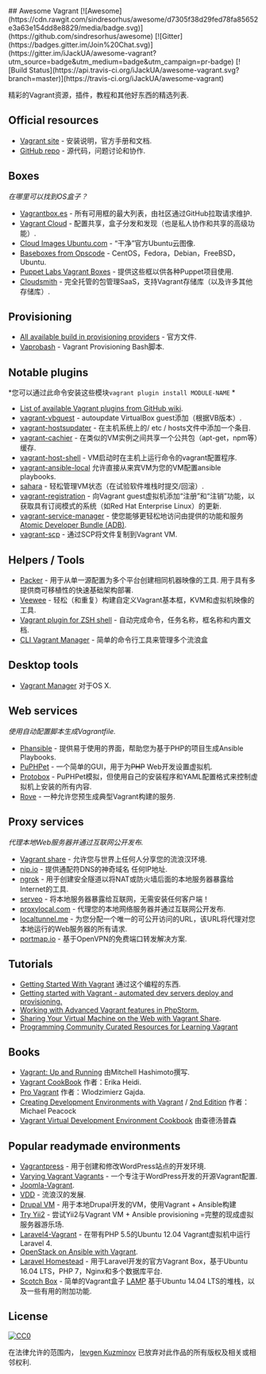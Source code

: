 <div class="github-widget" data-repo="iJackUA/awesome-vagrant"></div>
## Awesome Vagrant
[![Awesome](https://cdn.rawgit.com/sindresorhus/awesome/d7305f38d29fed78fa85652e3a63e154dd8e8829/media/badge.svg)](https://github.com/sindresorhus/awesome) [![Gitter](https://badges.gitter.im/Join%20Chat.svg)](https://gitter.im/iJackUA/awesome-vagrant?utm_source=badge&utm_medium=badge&utm_campaign=pr-badge) [![Build Status](https://api.travis-ci.org/iJackUA/awesome-vagrant.svg?branch=master)](https://travis-ci.org/iJackUA/awesome-vagrant)

精彩的Vagrant资源，插件，教程和其他好东西的精选列表.


## Official resources

* [Vagrant site](https://www.vagrantup.com/) - 安装说明，官方手册和文档.
* [GitHub repo](https://github.com/hashicorp/vagrant) - 源代码，问题讨论和协作.


## Boxes

*在哪里可以找到OS盒子？*

* [Vagrantbox.es](http://www.vagrantbox.es/) - 所有可用框的最大列表，由社区通过GitHub拉取请求维护.
* [Vagrant Cloud](https://app.vagrantup.com/boxes/search) - 配置共享，盒子分发和发现（也是私人协作和共享的高级功能）.
* [Cloud Images Ubuntu.com](https://cloud-images.ubuntu.com/vagrant/) - “干净”官方Ubuntu云图像.
* [Baseboxes from Opscode](https://github.com/chef/bento#current-baseboxes) -  CentOS，Fedora，Debian，FreeBSD，Ubuntu.
* [Puppet Labs Vagrant Boxes](http://puppet-vagrant-boxes.puppetlabs.com/) - 提供这些框以供各种Puppet项目使用.
* [Cloudsmith](https://cloudsmith.io) - 完全托管的包管理SaaS，支持Vagrant存储库（以及许多其他存储库）.

## Provisioning

* [All available build in provisioning providers](https://www.vagrantup.com/docs/provisioning/index.html) - 官方文件.
* [Vaprobash](http://fideloper.github.io/Vaprobash/index.html) -  Vagrant Provisioning Bash脚本.


## Notable plugins

*您可以通过此命令安装这些模块`vagrant plugin install MODULE-NAME` *

* [List of available Vagrant plugins from GitHub wiki](https://github.com/hashicorp/vagrant/wiki/Available-Vagrant-Plugins).
* [vagrant-vbguest](https://github.com/dotless-de/vagrant-vbguest) -  autoupdate VirtualBox guest添加（根据VB版本）.
* [vagrant-hostsupdater](https://github.com/cogitatio/vagrant-hostsupdater) - 在主机系统上的/ etc / hosts文件中添加一个条目.
* [vagrant-cachier](http://fgrehm.viewdocs.io/vagrant-cachier/) - 在类似的VM实例之间共享一个公共包（apt-get，npm等）缓存.
* [vagrant-host-shell](https://github.com/phinze/vagrant-host-shell) -  VM启动时在主机上运行命令的vagrant配置程序.
* [vagrant-ansible-local](https://github.com/jaugustin/vagrant-ansible-local)  允许直接从来宾VM为您的VM配置ansible playbooks.
* [sahara](https://github.com/jedi4ever/sahara) - 轻松管理VM状态（在试验软件堆栈时提交/回滚）.
* [vagrant-registration](https://github.com/projectatomic/adb-vagrant-registration) - 向Vagrant guest虚拟机添加“注册”和“注销”功能，以获取具有订阅模式的系统（如Red Hat Enterprise Linux）的更新.
* [vagrant-service-manager](https://github.com/projectatomic/vagrant-service-manager) - 使您能够更轻松地访问由提供的功能和服务 [Atomic Developer Bundle (ADB)](https://github.com/projectatomic/adb-atomic-developer-bundle).
* [vagrant-scp](https://github.com/invernizzi/vagrant-scp) - 通过SCP将文件复制到Vagrant VM.

## Helpers / Tools

* [Packer](https://www.packer.io/)   - 用于从单一源配置为多个平台创建相同机器映像的工具.  用于具有多提供商可移植性的快速基础架构部署.
* [Veewee](https://github.com/jedi4ever/veewee) - 轻松（和重复）构建自定义Vagrant基本框，KVM和虚拟机映像的工具.
* [Vagrant plugin for ZSH shell](https://github.com/robbyrussell/oh-my-zsh/wiki/Plugins#vagrant) - 自动完成命令，任务名称，框名称和内置文档.
* [CLI Vagrant Manager](https://github.com/MunGell/vgm) - 简单的命令行工具来管理多个流浪盒

## Desktop tools

* [Vagrant Manager](http://vagrantmanager.com/) 对于OS X.

## Web services

*使用自动配置脚本生成Vagrantfile.*

* [Phansible](http://phansible.com/) - 提供易于使用的界面，帮助您为基于PHP的项目生成Ansible Playbooks.
* [PuPHPet](https://puphpet.com/) - 一个简单的GUI，用于为<s>PHP</s> Web开发设置虚拟机.
* [Protobox](http://getprotobox.com/) -  PuPHPet模拟，但使用自己的安装程序和YAML配置格式来控制虚拟机上安装的所有内容.
* [Rove](http://rove.io/) - 一种允许您预生成典型Vagrant构建的服务.

## Proxy services

*代理本地Web服务器并通过互联网公开发布.*

* [Vagrant share](https://www.vagrantup.com/docs/share/) - 允许您与世界上任何人分享您的流浪汉环境.
* [nip.io](http://nip.io) - 提供通配符DNS的神奇域名
任何IP地址.
* [ngrok](https://ngrok.com/) - 用于创建安全隧道以将NAT或防火墙后面的本地服务器暴露给Internet的工具.
* [serveo](https://serveo.net/) - 将本地服务器暴露给互联网，无需安装任何客户端！
* [proxylocal.com](http://proxylocal.com) - 代理您的本地网络服务器并通过互联网公开发布.
* [localtunnel.me](https://localtunnel.github.io/www/) - 为您分配一个唯一的可公开访问的URL，该URL将代理对您本地运行的Web服务器的所有请求.
* [portmap.io](https://portmap.io/) - 基于OpenVPN的免费端口转发解决方案.

## Tutorials

* [Getting Started With Vagrant](http://www.thisprogrammingthing.com/2013/getting-started-with-vagrant/) 通过这个编程的东西.
* [Getting started with Vagrant - automated dev servers deploy and provisioning.](http://stdout.in/en/post/getting_started_with_vagrant_automated_dev_servers_deploy_and_provisioning)
* [Working with Advanced Vagrant features in PhpStorm.](http://confluence.jetbrains.com/display/PhpStorm/Working+with+Advanced+Vagrant+features+in+PhpStorm)
* [Sharing Your Virtual Machine on the Web with Vagrant Share](https://scotch.io/tutorials/sharing-your-virtual-machine-on-the-web-with-vagrant-share).
* [Programming Community Curated Resources for Learning Vagrant](https://hackr.io/tutorials/learn-vagrant)

## Books

* [Vagrant: Up and Running](https://www.amazon.com/Vagrant-Running-Virtualized-Development-Environments/dp/1449335837) 由Mitchell Hashimoto撰写.
* [Vagrant CookBook](https://leanpub.com/vagrantcookbook) 作者：Erika Heidi.
* [Pro Vagrant](https://www.amazon.com/Pro-Vagrant-Wlodzimierz-Gajda/dp/1484200748/) 作者：Wlodzimierz Gajda.
* [Creating Development Environments with Vagrant](http://shop.oreilly.com/product/9781849519182.do) / [2nd Edition](http://shop.oreilly.com/product/9781784397029.do) 作者：Michael Peacock
* [Vagrant Virtual Development Environment Cookbook](http://shop.oreilly.com/product/9781784393748.do) 由查德汤普森

## Popular readymade environments

* [Vagrantpress](https://github.com/vagrantpress/vagrantpress) - 用于创建和修改WordPress站点的开发环境.
* [Varying Vagrant Vagrants](https://github.com/Varying-Vagrant-Vagrants/VVV) - 一个专注于WordPress开发的开源Vagrant配置.
* [Joomla-Vagrant](https://github.com/joomlatools/joomlatools-vagrant).
* [VDD](https://www.drupal.org/project/vdd) - 流浪汉的发展.
* [Drupal VM](https://www.drupalvm.com/) - 用于本地Drupal开发的VM，使用Vagrant + Ansible构建
* [Try Yii2](https://github.com/iJackUA/try-yii2) - 尝试Yii2与Vagrant VM + Ansible provisioning =完整的现成虚拟服务器游乐场.
* [Laravel4-Vagrant](https://github.com/bryannielsen/Laravel4-Vagrant) - 在带有PHP 5.5的Ubuntu 12.04 Vagrant虚拟机中运行Laravel 4.
* [OpenStack on Ansible with Vagrant](https://github.com/openstack-ansible/openstack-ansible).
* [Laravel Homestead](https://laravel.com/docs/master/homestead) - 用于Laravel开发的官方Vagrant Box，基于Ubuntu 16.04 LTS，PHP 7，Nginx和多个数据库平台.
* [Scotch Box](https://scotch.io/bar-talk/announcing-scotch-box-2-0-our-dead-simple-vagrant-lamp-stack-improved) - 简单的Vagrant盒子 [LAMP](https://en.m.wikipedia.org/wiki/LAMP_%28software_bundle%29) 基于Ubuntu 14.04 LTS的堆栈，以及一些有用的附加功能.


## License

[![CC0](https://licensebuttons.net/p/zero/1.0/88x31.png)](https://creativecommons.org/publicdomain/zero/1.0/)

在法律允许的范围内， [Ievgen Kuzminov](http://stdout.in/) 已放弃对此作品的所有版权及相关或相邻权利.
